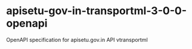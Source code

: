 # apisetu-gov-in-transportml-3-0-0-openapi
OpenAPI specification for apisetu.gov.in API vtransportml
